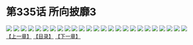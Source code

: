 # 第335话 所向披靡3
![](https://s1.baozimh.com/scomic/sanyanxiaotianlu-samanhua/0/334-qjf5/1.jpg)
![](https://s1.baozimh.com/scomic/sanyanxiaotianlu-samanhua/0/334-qjf5/2.jpg)
![](https://s1.baozimh.com/scomic/sanyanxiaotianlu-samanhua/0/334-qjf5/3.jpg)
![](https://s1.baozimh.com/scomic/sanyanxiaotianlu-samanhua/0/334-qjf5/4.jpg)
![](https://s1.baozimh.com/scomic/sanyanxiaotianlu-samanhua/0/334-qjf5/5.jpg)
![](https://s1.baozimh.com/scomic/sanyanxiaotianlu-samanhua/0/334-qjf5/6.jpg)
![](https://s1.baozimh.com/scomic/sanyanxiaotianlu-samanhua/0/334-qjf5/7.jpg)
![](https://s1.baozimh.com/scomic/sanyanxiaotianlu-samanhua/0/334-qjf5/8.jpg)
![](https://s1.baozimh.com/scomic/sanyanxiaotianlu-samanhua/0/334-qjf5/9.jpg)
![](https://s1.baozimh.com/scomic/sanyanxiaotianlu-samanhua/0/334-qjf5/10.jpg)
![](https://s1.baozimh.com/scomic/sanyanxiaotianlu-samanhua/0/334-qjf5/11.jpg)
![](https://s1.baozimh.com/scomic/sanyanxiaotianlu-samanhua/0/334-qjf5/12.jpg)
![](https://s1.baozimh.com/scomic/sanyanxiaotianlu-samanhua/0/334-qjf5/13.jpg)
![](https://s1.baozimh.com/scomic/sanyanxiaotianlu-samanhua/0/334-qjf5/14.jpg)
![](https://s1.baozimh.com/scomic/sanyanxiaotianlu-samanhua/0/334-qjf5/15.jpg)
![](https://s1.baozimh.com/scomic/sanyanxiaotianlu-samanhua/0/334-qjf5/16.jpg)
![](https://s1.baozimh.com/scomic/sanyanxiaotianlu-samanhua/0/334-qjf5/17.jpg)
![](https://s1.baozimh.com/scomic/sanyanxiaotianlu-samanhua/0/334-qjf5/18.jpg)
![](https://s1.baozimh.com/scomic/sanyanxiaotianlu-samanhua/0/334-qjf5/19.jpg)
![](https://s1.baozimh.com/scomic/sanyanxiaotianlu-samanhua/0/334-qjf5/20.jpg)
![](https://s1.baozimh.com/scomic/sanyanxiaotianlu-samanhua/0/334-qjf5/21.jpg)
![](https://s1.baozimh.com/scomic/sanyanxiaotianlu-samanhua/0/334-qjf5/22.jpg)
![](https://s1.baozimh.com/scomic/sanyanxiaotianlu-samanhua/0/334-qjf5/23.jpg)
![](https://s1.baozimh.com/scomic/sanyanxiaotianlu-samanhua/0/334-qjf5/24.jpg)
![](https://s1.baozimh.com/scomic/sanyanxiaotianlu-samanhua/0/334-qjf5/25.jpg)
[【上一章】](./334.md)
[【目录】](./README.md)
[【下一章】](./336.md)
